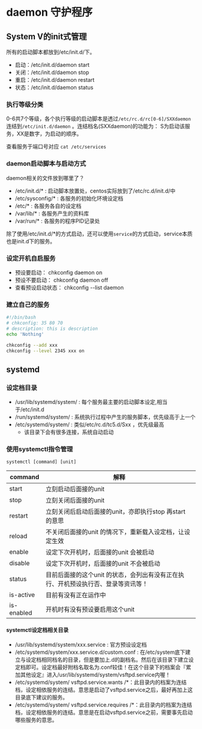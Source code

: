 # daemon 守护程序

## System V的init式管理
所有的启动脚本都放到/etc/init.d/下。

* 启动：/etc/init.d/daemon start
* 关闭：/etc/init.d/daemon stop
* 重启：/etc/init.d/daemon restart
* 状态：/etc/init.d/daemon status

### 执行等级分类
0-6共7个等级，各个执行等级的启动脚本是透过`/etc/rc.d/rc[0-6]/SXXdaemon`连结到`/etc/init.d/daemon` 。连结档名(SXXdaemon)的功能为： S为启动该服务，XX是数字，为启动的顺序。


查看服务于端口号对应
`cat /etc/services`

### daemon启动脚本与启动方式
daemon相关的文件放到哪里了？
* /etc/init.d/* : 启动脚本放置处，centos实际放到了/etc/rc.d/init.d/中
* /etc/sysconfig/* : 各服务的初始化环境设定档
* /etc/* : 各服务各自的设定档
* /var/lib/* : 各服务产生的资料库
* /var/run/* : 各服务的程序PID记录处

除了使用/etc/init.d/*的方式启动，还可以使用`service`的方式启动，service本质也是init.d下的服务。

### 设定开机自启服务
* 预设要启动： chkconfig daemon on
* 预设不要启动： chkconfig daemon off
* 查看预设启动状态： chkconfig --list daemon

### 建立自己的服务
``` bash
#!/bin/bash
# chkconfig: 35 80 70
# description: this is description
echo 'Nothing'
```

``` bash
chkconfig --add xxx
chkconfig --level 2345 xxx on
```

## systemd
### 设定档目录
* /usr/lib/systemd/system/ : 每个服务最主要的启动脚本设定,相当于/etc/init.d
* /run/systemd/system/ : 系统执行过程中产生的服务脚本，优先级高于上一个
* /etc/systemd/system/ : 类似/etc/rc.d/tc5.d/Sxx ，优先级最高
    * 该目录下会有很多连接，系统自动启动

### 使用systemctl指令管理

`systemctl [command] [unit]`

command | 解释
----- | -----
start | 立刻启动后面接的unit
stop | 立刻关闭后面接的unit
restart | 立刻关闭后启动后面接的unit，亦即执行stop 再start 的意思
reload | 不关闭后面接的unit 的情况下，重新载入设定档，让设定生效
enable | 设定下次开机时，后面接的unit 会被启动
disable | 设定下次开机时，后面接的unit 不会被启动
status | 目前后面接的这个unit 的状态，会列出有没有正在执行、开机预设执行否、登录等资讯等！
is-active | 目前有没有正在运作中
is-enabled | 开机时有没有预设要启用这个unit

#### systemctl设定档相关目录
* /usr/lib/systemd/system/xxx.service : 官方预设设定档
* /etc/systemd/system/xxx.service.d/custom.conf : 在/etc/system底下建立与设定档相同档名的目录，但是要加上.d的副档名。然后在该目录下建立设定档即可。设定档最好附档名取名为.conf较佳！在这个目录下的档案会『累加其他设定』进入/usr/lib/systemd/system/vsftpd.service内喔！
* /etc/systemd/system/ vsftpd.service.wants /*：此目录内的档案为连结档，设定相依服务的连结。意思是启动了vsftpd.service之后，最好再加上这目录底下建议的服务。
* /etc/systemd/system/ vsftpd.service.requires /*：此目录内的档案为连结档，设定相依服务的连结。意思是在启动vsftpd.service之前，需要事先启动哪些服务的意思。
